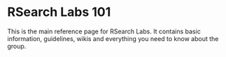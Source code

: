 # RSearch Labs 101
This is the main reference page for RSearch Labs. It contains basic information, guidelines, wikis and everything you need to know about the group.
